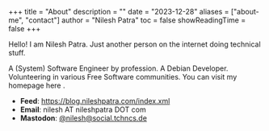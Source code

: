 +++
title = "About"
description = ""
date = "2023-12-28"
aliases = ["about-me", "contact"]
author = "Nilesh Patra"
toc = false
showReadingTime = false
+++

Hello! I am Nilesh Patra. Just another person on the internet doing technical stuff.

A (System) Software Engineer by profession. A Debian Developer. \
Volunteering in various Free Software communities. You can visit my homepage here .

* **Feed**: https://blog.nileshpatra.com/index.xml
* **Email**: nilesh AT nileshpatra DOT com
* **Mastodon**: [@nilesh@social.tchncs.de](https://social.tchncs.de/@nilesh)
